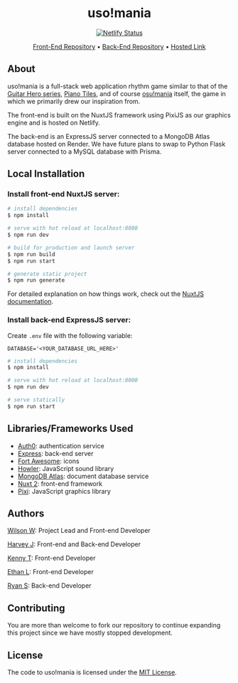 <div align="center">

# uso!mania

[![Netlify Status](https://api.netlify.com/api/v1/badges/635bea7d-9ac4-4ddf-a718-6b96e40d06a4/deploy-status)](https://app.netlify.com/sites/uso-mania/deploys)

[Front-End Repository](https://github.com/wilsonw13/uso-mania-frontend) • [Back-End Repository](https://github.com/wilsonw13/uso-mania-backend) • [Hosted Link](https://uso-mania.netlify.app/)

</div>

## About

uso!mania is a full-stack web application rhythm game similar to that of the [Guitar Hero series](https://en.wikipedia.org/wiki/Guitar_Hero), [Piano Tiles](https://en.wikipedia.org/wiki/Piano_Tiles), and of course [osu!mania](https://osu.ppy.sh/home) itself, the game in which we primarily drew our inspiration from. 

The front-end is built on the NuxtJS framework using PixiJS as our graphics engine and is hosted on Netlify.

The back-end is an ExpressJS server connected to a MongoDB Atlas database hosted on Render. We have future plans to swap to Python Flask server connected to a MySQL database with Prisma.

## Local Installation

### Install front-end NuxtJS server:

```bash
# install dependencies
$ npm install

# serve with hot reload at localhost:8080
$ npm run dev

# build for production and launch server
$ npm run build
$ npm run start

# generate static project
$ npm run generate
```

For detailed explanation on how things work, check out the [NuxtJS documentation](https://nuxtjs.org).

### Install back-end ExpressJS server:

Create `.env` file with the following variable:

```
DATABASE='<YOUR_DATABASE_URL_HERE>'
```

```bash
# install dependencies
$ npm install

# serve with hot reload at localhost:8000
$ npm run dev

# serve statically
$ npm run start
```

## Libraries/Frameworks Used

* [Auth0](https://auth0.com/): authentication service
* [Express](https://expressjs.com/): back-end server
* [Fort Awesome](https://fortawesome.com/): icons
* [Howler](https://howlerjs.com/): JavaScript sound library
* [MongoDB Atlas](https://www.mongodb.com/atlas/database): document database service
* [Nuxt 2](https://nuxtjs.org/): front-end framework
* [Pixi](https://pixijs.com/): JavaScript graphics library

## Authors

[Wilson W](https://github.com/wilsonw13): Project Lead and Front-end Developer

[Harvey J](https://github.com/harveyj123): Front-end and Back-end Developer

[Kenny T](https://github.com/kentng01): Front-end Developer

[Ethan L](https://github.com/ethanl66): Front-end Developer

[Ryan S](https://github.com/ryan-sliger): Back-end Developer

## Contributing

You are more than welcome to fork our repository to continue expanding this project since we have mostly stopped development.

## License

The code to uso!mania is licensed under the [MIT License](LICENCE).